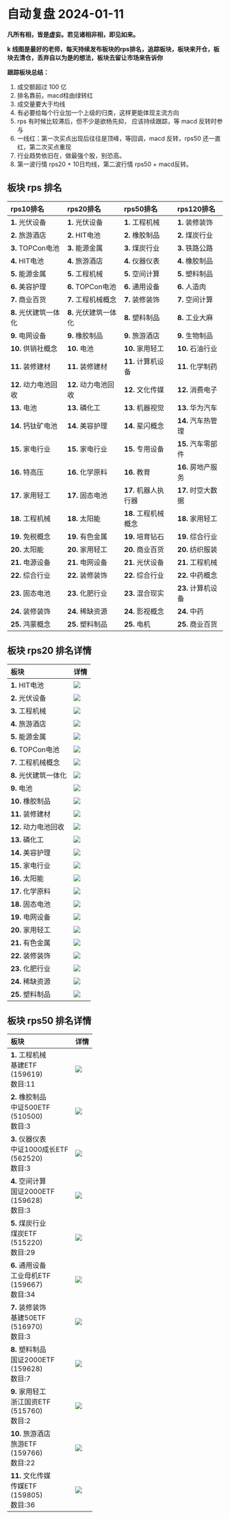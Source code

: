 # 自动复盘 2024-01-11

**凡所有相，皆是虚妄。若见诸相非相，即见如来。**

**k 线图是最好的老师，每天持续发布板块的rps排名，追踪板块，板块来开仓，板块去清仓，丢弃自以为是的想法，板块去留让市场来告诉你**
        
**跟踪板块总结：**
1. 成交额超过 100 亿
2. 排名靠前，macd柱由绿转红
3. 成交量要大于均线
4. 有必要给每个行业加一个上级的归类，这样更能体现主流方向
5. rps 有时候比较滞后，但不少是欲杨先抑， 应该持续跟踪，等 macd 反转时参与
6. 一线红：第一次买点出现后往往是顶峰，等回调，macd 反转，rps50 还一直红，第二次买点重现
7. 行业趋势依旧在，做最强个股，别恐高。
8. 第一波行情 rps20 + 10日均线，第二波行情 rps50 + macd反转。
        
## 板块 rps 排名
| rps10排名             | rps20排名             | rps50排名            | rps120排名         |
|:----------------------|:----------------------|:---------------------|:-------------------|
| **1.** 光伏设备       | **1.** 光伏设备       | **1.** 工程机械      | **1.** 装修装饰    |
| **2.** 旅游酒店       | **2.** HIT电池        | **2.** 橡胶制品      | **2.** 煤炭行业    |
| **3.** TOPCon电池     | **3.** 能源金属       | **3.** 煤炭行业      | **3.** 铁路公路    |
| **4.** HIT电池        | **4.** 旅游酒店       | **4.** 仪器仪表      | **4.** 橡胶制品    |
| **5.** 能源金属       | **5.** 工程机械       | **5.** 空间计算      | **5.** 塑料制品    |
| **6.** 美容护理       | **6.** TOPCon电池     | **6.** 通用设备      | **6.** 人造肉      |
| **7.** 商业百货       | **7.** 工程机械概念   | **7.** 装修装饰      | **7.** 空间计算    |
| **8.** 光伏建筑一体化 | **8.** 光伏建筑一体化 | **8.** 塑料制品      | **8.** 工业大麻    |
| **9.** 电网设备       | **9.** 橡胶制品       | **9.** 旅游酒店      | **9.** 生物制品    |
| **10.** 供销社概念    | **10.** 电池          | **10.** 家用轻工     | **10.** 石油行业   |
| **11.** 装修建材      | **11.** 装修建材      | **11.** 计算机设备   | **11.** 化学制药   |
| **12.** 动力电池回收  | **12.** 动力电池回收  | **12.** 文化传媒     | **12.** 消费电子   |
| **13.** 电池          | **13.** 磷化工        | **13.** 机器视觉     | **13.** 华为汽车   |
| **14.** 钙钛矿电池    | **14.** 美容护理      | **14.** 星闪概念     | **14.** 汽车热管理 |
| **15.** 家电行业      | **15.** 家电行业      | **15.** 专用设备     | **15.** 汽车零部件 |
| **16.** 特高压        | **16.** 化学原料      | **16.** 教育         | **16.** 房地产服务 |
| **17.** 家用轻工      | **17.** 固态电池      | **17.** 机器人执行器 | **17.** 时空大数据 |
| **18.** 工程机械      | **18.** 太阳能        | **18.** 工程机械概念 | **18.** 家用轻工   |
| **19.** 免税概念      | **19.** 有色金属      | **19.** 培育钻石     | **19.** 综合行业   |
| **20.** 太阳能        | **20.** 家用轻工      | **20.** 商业百货     | **20.** 纺织服装   |
| **21.** 电源设备      | **21.** 电网设备      | **21.** 光伏设备     | **21.** 工程机械   |
| **22.** 综合行业      | **22.** 装修装饰      | **22.** 综合行业     | **22.** 中药概念   |
| **23.** 固态电池      | **23.** 化肥行业      | **23.** 混合现实     | **23.** 计算机设备 |
| **24.** 装修装饰      | **24.** 稀缺资源      | **24.** 影视概念     | **24.** 中药       |
| **25.** 鸿蒙概念      | **25.** 塑料制品      | **25.** 电机         | **25.** 商业百货   |
## 板块 rps20 排名详情
| 板块                  | 详情                                                                                                |
|:----------------------|:----------------------------------------------------------------------------------------------------|
| **1.** HIT电池        | ![](https://sykent-blog-image.oss-cn-beijing.aliyuncs.com/quant/image/2024/1/1704988597171-tmp.jpg) |
| **2.** 光伏设备       | ![](https://sykent-blog-image.oss-cn-beijing.aliyuncs.com/quant/image/2024/1/1704988598289-tmp.jpg) |
| **3.** 工程机械       | ![](https://sykent-blog-image.oss-cn-beijing.aliyuncs.com/quant/image/2024/1/1704988598953-tmp.jpg) |
| **4.** 旅游酒店       | ![](https://sykent-blog-image.oss-cn-beijing.aliyuncs.com/quant/image/2024/1/1704988599618-tmp.jpg) |
| **5.** 能源金属       | ![](https://sykent-blog-image.oss-cn-beijing.aliyuncs.com/quant/image/2024/1/1704988600251-tmp.jpg) |
| **6.** TOPCon电池     | ![](https://sykent-blog-image.oss-cn-beijing.aliyuncs.com/quant/image/2024/1/1704988600904-tmp.jpg) |
| **7.** 工程机械概念   | ![](https://sykent-blog-image.oss-cn-beijing.aliyuncs.com/quant/image/2024/1/1704988601553-tmp.jpg) |
| **8.** 光伏建筑一体化 | ![](https://sykent-blog-image.oss-cn-beijing.aliyuncs.com/quant/image/2024/1/1704988602197-tmp.jpg) |
| **9.** 电池           | ![](https://sykent-blog-image.oss-cn-beijing.aliyuncs.com/quant/image/2024/1/1704988602794-tmp.jpg) |
| **10.** 橡胶制品      | ![](https://sykent-blog-image.oss-cn-beijing.aliyuncs.com/quant/image/2024/1/1704988603463-tmp.jpg) |
| **11.** 装修建材      | ![](https://sykent-blog-image.oss-cn-beijing.aliyuncs.com/quant/image/2024/1/1704988604153-tmp.jpg) |
| **12.** 动力电池回收  | ![](https://sykent-blog-image.oss-cn-beijing.aliyuncs.com/quant/image/2024/1/1704988604878-tmp.jpg) |
| **13.** 磷化工        | ![](https://sykent-blog-image.oss-cn-beijing.aliyuncs.com/quant/image/2024/1/1704988605570-tmp.jpg) |
| **14.** 美容护理      | ![](https://sykent-blog-image.oss-cn-beijing.aliyuncs.com/quant/image/2024/1/1704988606327-tmp.jpg) |
| **15.** 家电行业      | ![](https://sykent-blog-image.oss-cn-beijing.aliyuncs.com/quant/image/2024/1/1704988606959-tmp.jpg) |
| **16.** 太阳能        | ![](https://sykent-blog-image.oss-cn-beijing.aliyuncs.com/quant/image/2024/1/1704988607632-tmp.jpg) |
| **17.** 化学原料      | ![](https://sykent-blog-image.oss-cn-beijing.aliyuncs.com/quant/image/2024/1/1704988608280-tmp.jpg) |
| **18.** 固态电池      | ![](https://sykent-blog-image.oss-cn-beijing.aliyuncs.com/quant/image/2024/1/1704988609140-tmp.jpg) |
| **19.** 电网设备      | ![](https://sykent-blog-image.oss-cn-beijing.aliyuncs.com/quant/image/2024/1/1704988609801-tmp.jpg) |
| **20.** 家用轻工      | ![](https://sykent-blog-image.oss-cn-beijing.aliyuncs.com/quant/image/2024/1/1704988610583-tmp.jpg) |
| **21.** 有色金属      | ![](https://sykent-blog-image.oss-cn-beijing.aliyuncs.com/quant/image/2024/1/1704988611310-tmp.jpg) |
| **22.** 装修装饰      | ![](https://sykent-blog-image.oss-cn-beijing.aliyuncs.com/quant/image/2024/1/1704988611977-tmp.jpg) |
| **23.** 化肥行业      | ![](https://sykent-blog-image.oss-cn-beijing.aliyuncs.com/quant/image/2024/1/1704988612609-tmp.jpg) |
| **24.** 稀缺资源      | ![](https://sykent-blog-image.oss-cn-beijing.aliyuncs.com/quant/image/2024/1/1704988613302-tmp.jpg) |
| **25.** 塑料制品      | ![](https://sykent-blog-image.oss-cn-beijing.aliyuncs.com/quant/image/2024/1/1704988613995-tmp.jpg) |
## 板块 rps50 排名详情
| 板块                                                     | 详情                                                                                                |
|:---------------------------------------------------------|:----------------------------------------------------------------------------------------------------|
| **1.** 工程机械<br>基建ETF<br>(159619)<br>数目:11        | ![](https://sykent-blog-image.oss-cn-beijing.aliyuncs.com/quant/image/2024/1/1704988614722-tmp.jpg) |
| **2.** 橡胶制品<br>中证500ETF<br>(510500)<br>数目:3      | ![](https://sykent-blog-image.oss-cn-beijing.aliyuncs.com/quant/image/2024/1/1704988615327-tmp.jpg) |
| **3.** 仪器仪表<br>中证1000成长ETF<br>(562520)<br>数目:3 | ![](https://sykent-blog-image.oss-cn-beijing.aliyuncs.com/quant/image/2024/1/1704988616033-tmp.jpg) |
| **4.** 空间计算<br>国证2000ETF<br>(159628)<br>数目:3     | ![](https://sykent-blog-image.oss-cn-beijing.aliyuncs.com/quant/image/2024/1/1704988616516-tmp.jpg) |
| **5.** 煤炭行业<br>煤炭ETF<br>(515220)<br>数目:29        | ![](https://sykent-blog-image.oss-cn-beijing.aliyuncs.com/quant/image/2024/1/1704988617149-tmp.jpg) |
| **6.** 通用设备<br>工业母机ETF<br>(159667)<br>数目:34    | ![](https://sykent-blog-image.oss-cn-beijing.aliyuncs.com/quant/image/2024/1/1704988617792-tmp.jpg) |
| **7.** 装修装饰<br>基建50ETF<br>(516970)<br>数目:3       | ![](https://sykent-blog-image.oss-cn-beijing.aliyuncs.com/quant/image/2024/1/1704988618420-tmp.jpg) |
| **8.** 塑料制品<br>国证2000ETF<br>(159628)<br>数目:7     | ![](https://sykent-blog-image.oss-cn-beijing.aliyuncs.com/quant/image/2024/1/1704988619052-tmp.jpg) |
| **9.** 家用轻工<br>浙江国资ETF<br>(515760)<br>数目:2     | ![](https://sykent-blog-image.oss-cn-beijing.aliyuncs.com/quant/image/2024/1/1704988619704-tmp.jpg) |
| **10.** 旅游酒店<br>旅游ETF<br>(159766)<br>数目:22       | ![](https://sykent-blog-image.oss-cn-beijing.aliyuncs.com/quant/image/2024/1/1704988620494-tmp.jpg) |
| **11.** 文化传媒<br>传媒ETF<br>(159805)<br>数目:36       | ![](https://sykent-blog-image.oss-cn-beijing.aliyuncs.com/quant/image/2024/1/1704988621165-tmp.jpg) |